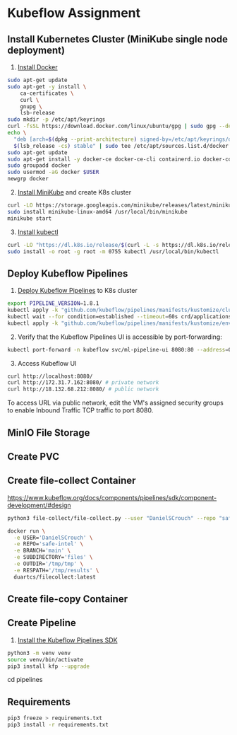 # Kubeflow Assignment

## Install Kubernetes Cluster (MiniKube single node deployment)

1. [Install Docker](https://docs.docker.com/engine/install/ubuntu/)

```bash 
sudo apt-get update
sudo apt-get -y install \
    ca-certificates \
    curl \
    gnupg \
    lsb-release
sudo mkdir -p /etc/apt/keyrings
curl -fsSL https://download.docker.com/linux/ubuntu/gpg | sudo gpg --dearmor -o /etc/apt/keyrings/docker.gpg
echo \
  "deb [arch=$(dpkg --print-architecture) signed-by=/etc/apt/keyrings/docker.gpg] https://download.docker.com/linux/ubuntu \
  $(lsb_release -cs) stable" | sudo tee /etc/apt/sources.list.d/docker.list > /dev/null
sudo apt-get update
sudo apt-get install -y docker-ce docker-ce-cli containerd.io docker-compose-plugin
sudo groupadd docker
sudo usermod -aG docker $USER
newgrp docker 
```

2. [Install MiniKube](https://minikube.sigs.k8s.io/docs/start/) and create K8s cluster

```bash 
curl -LO https://storage.googleapis.com/minikube/releases/latest/minikube-linux-amd64
sudo install minikube-linux-amd64 /usr/local/bin/minikube
minikube start
```

3. [Install kubectl](https://kubernetes.io/docs/tasks/tools/install-kubectl-linux/)

```bash
curl -LO "https://dl.k8s.io/release/$(curl -L -s https://dl.k8s.io/release/stable.txt)/bin/linux/amd64/kubectl"
sudo install -o root -g root -m 0755 kubectl /usr/local/bin/kubectl
```

## Deploy Kubeflow Pipelines

1. [Deploy Kubeflow Pipelines](https://www.kubeflow.org/docs/components/pipelines/installation/localcluster-deployment/) to K8s cluster

```bash 
export PIPELINE_VERSION=1.8.1
kubectl apply -k "github.com/kubeflow/pipelines/manifests/kustomize/cluster-scoped-resources?ref=$PIPELINE_VERSION"
kubectl wait --for condition=established --timeout=60s crd/applications.app.k8s.io
kubectl apply -k "github.com/kubeflow/pipelines/manifests/kustomize/env/platform-agnostic-pns?ref=$PIPELINE_VERSION"
```

2. Verify that the Kubeflow Pipelines UI is accessible by port-forwarding:

```bash 
kubectl port-forward -n kubeflow svc/ml-pipeline-ui 8080:80 --address=0.0.0.0
```

3. Access Kubeflow UI

```bash
curl http://localhost:8080/
curl http://172.31.7.162:8080/ # private network
curl http://18.132.68.212:8080/ # public network
```

To access URL via public network, edit the VM's assigned security groups to enable Inbound Traffic TCP traffic to port 8080. 

## MinIO File Storage

## Create PVC

## Create file-collect Container

https://www.kubeflow.org/docs/components/pipelines/sdk/component-development/#design


```bash
python3 file-collect/file-collect.py --user "DanielSCrouch" --repo "safe-intel" --branch "main" --subdirectory "files" --outdir "/tmp/tmp" --respath "/tmp/results"
```

```bash
docker run \
  -e USER='DanielSCrouch' \
  -e REPO='safe-intel' \
  -e BRANCH='main' \
  -e SUBDIRECTORY='files' \
  -e OUTDIR='/tmp/tmp' \
  -e RESPATH='/tmp/results' \
  duartcs/filecollect:latest
```

## Create file-copy Container

## Create Pipeline 

1. [Install the Kubeflow Pipelines SDK](https://www.kubeflow.org/docs/components/pipelines/sdk/install-sdk/)

```bash 
python3 -m venv venv
source venv/bin/activate
pip3 install kfp --upgrade
```



cd pipelines



## Requirements

```bash 
pip3 freeze > requirements.txt
pip3 install -r requirements.txt
```
